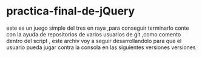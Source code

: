 # practica-final-de-jQuery
este es un juego simple del tres en raya ,para conseguir terminarlo conte con la ayuda de repositorios de varios usuarios de git ,como 
comento dentro del script , este archiv voy a seguir desarrollandolo para que el usuario pueda jugar contra la consola en las siguientes versiones 
versiones
